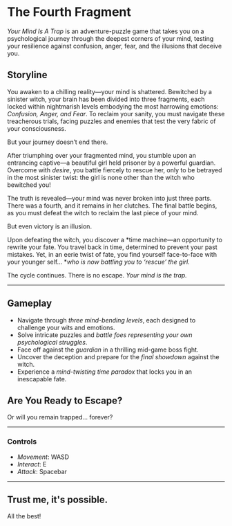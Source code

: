 # The Fourth Fragment

*Your Mind Is A Trap* is an adventure-puzzle game that takes you on a psychological journey through the deepest corners of your mind, testing your resilience against confusion, anger, fear, and the illusions that deceive you.

## Storyline

You awaken to a chilling reality—your mind is shattered. Bewitched by a sinister witch, your brain has been divided into three fragments, each locked within nightmarish levels embodying the most harrowing emotions: *Confusion, Anger, and Fear*. To reclaim your sanity, you must navigate these treacherous trials, facing puzzles and enemies that test the very fabric of your consciousness.

But your journey doesn’t end there.

After triumphing over your fragmented mind, you stumble upon an entrancing captive—a beautiful girl held prisoner by a powerful guardian. Overcome with *desire*, you battle fiercely to rescue her, only to be betrayed in the most sinister twist: the girl is none other than the witch who bewitched you!

The truth is revealed—your mind was never broken into just three parts. There was a fourth, and it remains in her clutches. The final battle begins, as you must defeat the witch to reclaim the last piece of your mind.

But even victory is an illusion.

Upon defeating the witch, you discover a *time machine—an opportunity to rewrite your fate. You travel back in time, determined to prevent your past mistakes. Yet, in an eerie twist of fate, you find yourself face-to-face with your younger self… **who is now battling you to ‘rescue’ the girl.*

The cycle continues. There is no escape. *Your mind is the trap.*

---

## Gameplay

- Navigate through *three mind-bending levels*, each designed to challenge your wits and emotions.
- Solve intricate puzzles and *battle foes representing your own psychological struggles*.
- Face off against the *guardian* in a thrilling mid-game boss fight.
- Uncover the deception and prepare for the *final showdown* against the witch.
- Experience a *mind-twisting time paradox* that locks you in an inescapable fate.

## Are You Ready to Escape?

Or will you remain trapped… forever?

---

### Controls

- *Movement*: WASD
- *Interact*: E
- *Attack*: Spacebar

---

## Trust me, it's possible.

All the best!
